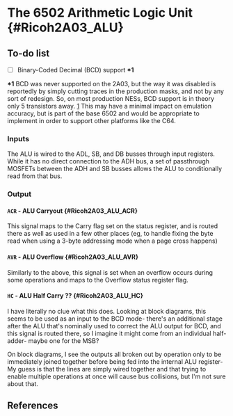 # The 6502 Arithmetic Logic Unit {#Ricoh2A03_ALU}

## To-do list

- [ ] Binary-Coded Decimal (BCD) support <b>\*1</b>

<b>\*1</b> BCD was never supported on the 2A03, but the way it was disabled is
reportedly by simply cutting traces in the production masks, and not by any
sort of redesign. So, on most production NESs, BCD support is in theory only 5
transistors away. [1] This may have a minimal impact on emulation accuracy, but
is part of the base 6502 and would be appropriate to implement in order to
support other platforms like the C64.

### Inputs

The ALU is wired to the ADL, SB, and DB busses through input registers.
While it has no direct connection to the ADH bus, a set of passthrough MOSFETs
between the ADH and SB busses allows the ALU to conditionally read from that
bus.

### Output

#### `ACR` - ALU Carryout {#Ricoh2A03_ALU_ACR}

This signal maps to the Carry flag set on the status register, and is routed
there as well as used in a few other places (eg, to handle fixing the byte
read when using a 3-byte addressing mode when a page cross happens) 

#### `AVR` - ALU Overflow {#Ricoh2A03_ALU_AVR}

Similarly to the above, this signal is set when an overflow occurs during some
operations and maps to the Overflow status register flag.

#### `HC` - ALU Half Carry ?? {#Ricoh2A03_ALU_HC}

I have literally no clue what this does. Looking at block diagrams, this seems
to be used as an input to the BCD mode- there's an additional stage after the
ALU that's nominally used to correct the ALU output for BCD, and this signal
is routed there, so I imagine it might come from an individual half-adder-
maybe one for the MSB?

On block diagrams, I see the outputs all broken out by operation only to be
immediately joined together before being fed into the internal ALU register-
My guess is that the lines are simply wired together and that trying to enable
multiple operations at once will cause bus collisions, but I'm not sure about
that.

## References

[1]: https://forums.nesdev.org/viewtopic.php?t=9813